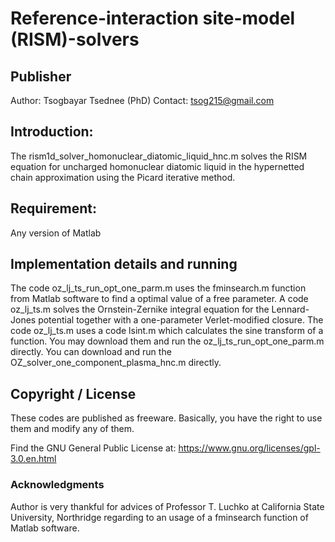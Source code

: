 # Reference-interaction site-model (RISM)-solvers

## Publisher
Author: Tsogbayar Tsednee (PhD)
Contact: tsog215@gmail.com

## Introduction:

The rism1d_solver_homonuclear_diatomic_liquid_hnc.m solves the RISM equation for uncharged homonuclear diatomic liquid in
the hypernetted chain approximation using the Picard iterative method. 

## Requirement:
Any version of Matlab

## Implementation details and running

The code oz_lj_ts_run_opt_one_parm.m uses the fminsearch.m function from Matlab software to find a optimal value of a free parameter. A code oz_lj_ts.m solves the Ornstein-Zernike integral equation for the Lennard-Jones potential together with a one-parameter Verlet-modified closure. The code oz_lj_ts.m  uses a code lsint.m which calculates the sine transform of a function.
You may download them and run the oz_lj_ts_run_opt_one_parm.m directly. You can download and run the OZ_solver_one_component_plasma_hnc.m directly.

## Copyright / License

These codes are published as freeware. Basically, you have the right to use them and modify any of them.

Find the GNU General Public License at:
https://www.gnu.org/licenses/gpl-3.0.en.html

### Acknowledgments
Author is very thankful for advices of Professor T. Luchko at California State University, Northridge regarding to an usage of a fminsearch function of Matlab software.

